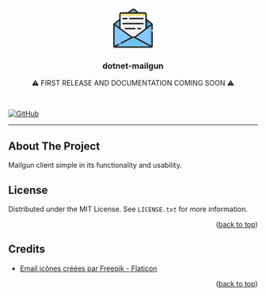 <!-- Improved compatibility of back to top link: See: https://github.com/othneildrew/Best-README-Template/pull/73 -->
<a name="readme-top"></a>



<!-- PROJECT LOGO -->
<br />
<div align="center">
  <a href="https://github.com/tr4cks/hotchocolate-types-fido2">
    <img src="assets/logo.png" alt="Logo" width="80" height="80">
  </a>

<h3 align="center">dotnet-mailgun</h3>

  <p align="center">
    ⚠️ FIRST RELEASE AND DOCUMENTATION COMING SOON ⚠️
  </p>
</div>

<br />

[![GitHub](https://img.shields.io/github/license/tr4cks/dotnet-mailgun)](https://github.com/tr4cks/dotnet-mailgun/blob/main/LICENSE)

---



<!-- ABOUT THE PROJECT -->
## About The Project

Mailgun client simple in its functionality and usability.



<!-- LICENSE -->
## License

Distributed under the MIT License. See `LICENSE.txt` for more information.

<p align="right">(<a href="#readme-top">back to top</a>)</p>



<!-- CREDITS -->
## Credits

* [Email icônes créées par Freepik - Flaticon](https://www.flaticon.com/fr/icones-gratuites/email)

<p align="right">(<a href="#readme-top">back to top</a>)</p>
